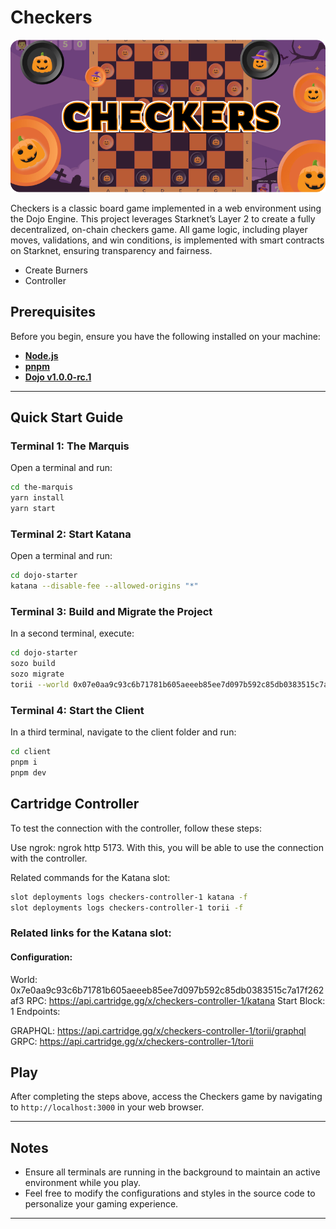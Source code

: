 # Checkers

![Checkers Game](/the-marquis/packages/nextjs/public/landingpage/BannerChecker2.png)

Checkers is a classic board game implemented in a web environment using the Dojo Engine. This project leverages Starknet’s Layer 2 to create a fully decentralized, on-chain checkers game. All game logic, including player moves, validations, and win conditions, is implemented with smart contracts on Starknet, ensuring transparency and fairness.

- Create Burners
- Controller

## Prerequisites

Before you begin, ensure you have the following installed on your machine:

- **[Node.js](https://nodejs.org/)**
- **[pnpm](https://pnpm.io/)**
- **[Dojo v1.0.0-rc.1](https://book.dojoengine.org/)**

---

## Quick Start Guide

### Terminal 1: The Marquis

Open a terminal and run:

```bash
cd the-marquis
yarn install 
yarn start
```

### Terminal 2: Start Katana

Open a terminal and run:

```bash
cd dojo-starter
katana --disable-fee --allowed-origins "*"
```

### Terminal 3: Build and Migrate the Project

In a second terminal, execute:

```bash
cd dojo-starter
sozo build
sozo migrate
torii --world 0x07e0aa9c93c6b71781b605aeeeb85ee7d097b592c85db0383515c7a17f262af3 --allowed-origins "*"
```

### Terminal 4: Start the Client

In a third terminal, navigate to the client folder and run:

```bash
cd client
pnpm i
pnpm dev
```

## Cartridge Controller
To test the connection with the controller, follow these steps:

Use ngrok: ngrok http 5173.
With this, you will be able to use the connection with the controller.

Related commands for the Katana slot:

```bash
slot deployments logs checkers-controller-1 katana -f
slot deployments logs checkers-controller-1 torii -f 
```

### Related links for the Katana slot:

#### Configuration:

World: 0x7e0aa9c93c6b71781b605aeeeb85ee7d097b592c85db0383515c7a17f262af3
RPC: https://api.cartridge.gg/x/checkers-controller-1/katana
Start Block: 1
Endpoints:

GRAPHQL: https://api.cartridge.gg/x/checkers-controller-1/torii/graphql
GRPC: https://api.cartridge.gg/x/checkers-controller-1/torii



## Play

After completing the steps above, access the Checkers game by navigating to `http://localhost:3000` in your web browser.

---

## Notes

- Ensure all terminals are running in the background to maintain an active environment while you play.
- Feel free to modify the configurations and styles in the source code to personalize your gaming experience.

---

